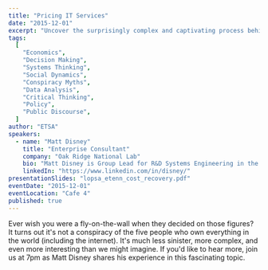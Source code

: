 ```yaml
---
title: "Pricing IT Services"
date: "2015-12-01"
excerpt: "Uncover the surprisingly complex and captivating process behind how key decisions and figures are determined—no global conspiracy required."
tags:
  [
    "Economics",
    "Decision Making",
    "Systems Thinking",
    "Social Dynamics",
    "Conspiracy Myths",
    "Data Analysis",
    "Critical Thinking",
    "Policy",
    "Public Discourse",
  ]
author: "ETSA"
speakers:
  - name: "Matt Disney"
    title: "Enterprise Consultant"
    company: "Oak Ridge National Lab"
    bio: "Matt Disney is Group Lead for R&D Systems Engineering in the Information Technology Services Division at Oak Ridge National Laboratory. He has a background in systems and security administration, with particular interest in intrusion detection, scalable automation, and configuration management. Matt's education includes a Computer Science degree from the University of Tennessee and a master's degree from the University of Oslo in Network and Systems Administration. He currently serves as a member of the LOPSA Board of Directors."
    linkedIn: "https://www.linkedin.com/in/disney/"
presentationSlides: "lopsa_etenn_cost_recovery.pdf"
eventDate: "2015-12-01"
eventLocation: "Cafe 4"
published: true
---
```


Ever wish you were a fly-on-the-wall when they decided on those figures? It turns out it's not a conspiracy of the five people who own everything in the world (including the internet). It's much less sinister, more complex, and even more interesting than we might imagine. If you'd like to hear more, join us at 7pm as Matt Disney shares his experience in this fascinating topic.
